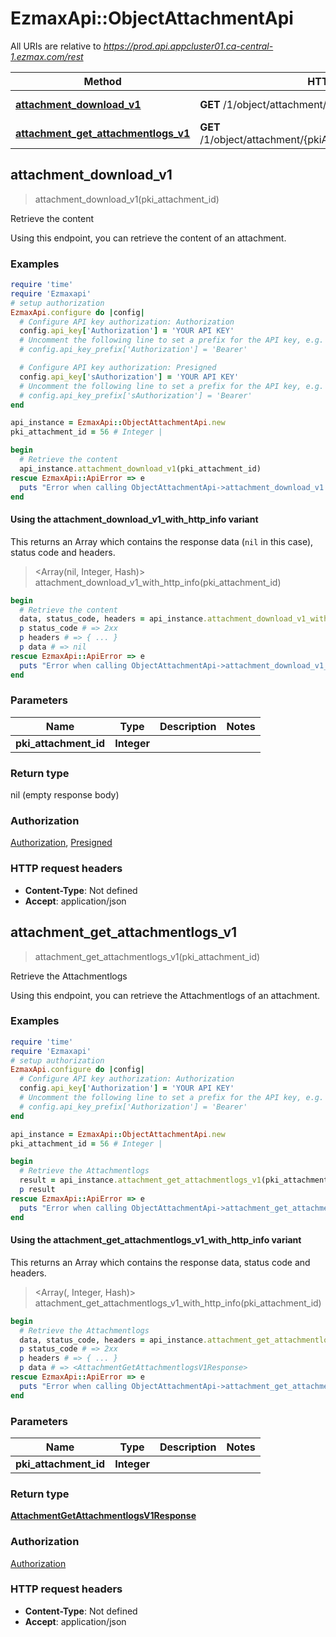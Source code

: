# EzmaxApi::ObjectAttachmentApi

All URIs are relative to *https://prod.api.appcluster01.ca-central-1.ezmax.com/rest*

| Method | HTTP request | Description |
| ------ | ------------ | ----------- |
| [**attachment_download_v1**](ObjectAttachmentApi.md#attachment_download_v1) | **GET** /1/object/attachment/{pkiAttachmentID}/download | Retrieve the content |
| [**attachment_get_attachmentlogs_v1**](ObjectAttachmentApi.md#attachment_get_attachmentlogs_v1) | **GET** /1/object/attachment/{pkiAttachmentID}/getAttachmentlogs | Retrieve the Attachmentlogs |


## attachment_download_v1

> attachment_download_v1(pki_attachment_id)

Retrieve the content

Using this endpoint, you can retrieve the content of an attachment.

### Examples

```ruby
require 'time'
require 'Ezmaxapi'
# setup authorization
EzmaxApi.configure do |config|
  # Configure API key authorization: Authorization
  config.api_key['Authorization'] = 'YOUR API KEY'
  # Uncomment the following line to set a prefix for the API key, e.g. 'Bearer' (defaults to nil)
  # config.api_key_prefix['Authorization'] = 'Bearer'

  # Configure API key authorization: Presigned
  config.api_key['sAuthorization'] = 'YOUR API KEY'
  # Uncomment the following line to set a prefix for the API key, e.g. 'Bearer' (defaults to nil)
  # config.api_key_prefix['sAuthorization'] = 'Bearer'
end

api_instance = EzmaxApi::ObjectAttachmentApi.new
pki_attachment_id = 56 # Integer | 

begin
  # Retrieve the content
  api_instance.attachment_download_v1(pki_attachment_id)
rescue EzmaxApi::ApiError => e
  puts "Error when calling ObjectAttachmentApi->attachment_download_v1: #{e}"
end
```

#### Using the attachment_download_v1_with_http_info variant

This returns an Array which contains the response data (`nil` in this case), status code and headers.

> <Array(nil, Integer, Hash)> attachment_download_v1_with_http_info(pki_attachment_id)

```ruby
begin
  # Retrieve the content
  data, status_code, headers = api_instance.attachment_download_v1_with_http_info(pki_attachment_id)
  p status_code # => 2xx
  p headers # => { ... }
  p data # => nil
rescue EzmaxApi::ApiError => e
  puts "Error when calling ObjectAttachmentApi->attachment_download_v1_with_http_info: #{e}"
end
```

### Parameters

| Name | Type | Description | Notes |
| ---- | ---- | ----------- | ----- |
| **pki_attachment_id** | **Integer** |  |  |

### Return type

nil (empty response body)

### Authorization

[Authorization](../README.md#Authorization), [Presigned](../README.md#Presigned)

### HTTP request headers

- **Content-Type**: Not defined
- **Accept**: application/json


## attachment_get_attachmentlogs_v1

> <AttachmentGetAttachmentlogsV1Response> attachment_get_attachmentlogs_v1(pki_attachment_id)

Retrieve the Attachmentlogs

Using this endpoint, you can retrieve the Attachmentlogs of an attachment.

### Examples

```ruby
require 'time'
require 'Ezmaxapi'
# setup authorization
EzmaxApi.configure do |config|
  # Configure API key authorization: Authorization
  config.api_key['Authorization'] = 'YOUR API KEY'
  # Uncomment the following line to set a prefix for the API key, e.g. 'Bearer' (defaults to nil)
  # config.api_key_prefix['Authorization'] = 'Bearer'
end

api_instance = EzmaxApi::ObjectAttachmentApi.new
pki_attachment_id = 56 # Integer | 

begin
  # Retrieve the Attachmentlogs
  result = api_instance.attachment_get_attachmentlogs_v1(pki_attachment_id)
  p result
rescue EzmaxApi::ApiError => e
  puts "Error when calling ObjectAttachmentApi->attachment_get_attachmentlogs_v1: #{e}"
end
```

#### Using the attachment_get_attachmentlogs_v1_with_http_info variant

This returns an Array which contains the response data, status code and headers.

> <Array(<AttachmentGetAttachmentlogsV1Response>, Integer, Hash)> attachment_get_attachmentlogs_v1_with_http_info(pki_attachment_id)

```ruby
begin
  # Retrieve the Attachmentlogs
  data, status_code, headers = api_instance.attachment_get_attachmentlogs_v1_with_http_info(pki_attachment_id)
  p status_code # => 2xx
  p headers # => { ... }
  p data # => <AttachmentGetAttachmentlogsV1Response>
rescue EzmaxApi::ApiError => e
  puts "Error when calling ObjectAttachmentApi->attachment_get_attachmentlogs_v1_with_http_info: #{e}"
end
```

### Parameters

| Name | Type | Description | Notes |
| ---- | ---- | ----------- | ----- |
| **pki_attachment_id** | **Integer** |  |  |

### Return type

[**AttachmentGetAttachmentlogsV1Response**](AttachmentGetAttachmentlogsV1Response.md)

### Authorization

[Authorization](../README.md#Authorization)

### HTTP request headers

- **Content-Type**: Not defined
- **Accept**: application/json


